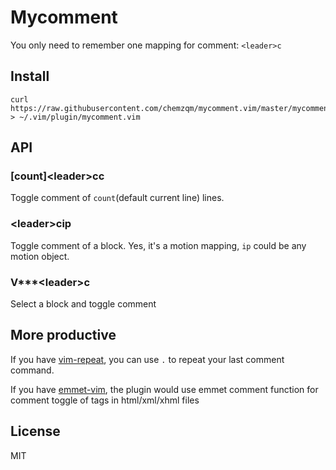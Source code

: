 # Mycomment

You only need to remember one mapping for comment:  `<leader>c`

## Install

    curl https://raw.githubusercontent.com/chemzqm/mycomment.vim/master/mycomment.vim > ~/.vim/plugin/mycomment.vim

## API

### [count]\<leader\>cc

Toggle comment of `count`(default current line) lines.

### \<leader\>cip

Toggle comment of a block. Yes, it's a motion mapping, `ip` could be any motion object.

### V\*\*\*\<leader\>c

Select a block and toggle comment

## More productive

If you have [vim-repeat](https://github.com/tpope/vim-repeat), you can use `.` to repeat your last comment command.

If you have [emmet-vim](https://github.com/mattn/emmet-vim), the plugin would use emmet comment function for comment toggle of tags in html/xml/xhml files

## License

MIT
